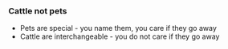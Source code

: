 ### Cattle not pets

 * Pets are special - you name them, you care if they go away
 * Cattle are interchangeable - you do not care if they go away